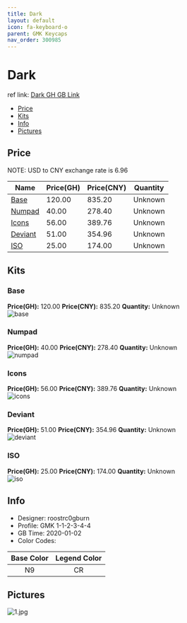 ```yaml
---
title: Dark 
layout: default
icon: fa-keyboard-o
parent: GMK Keycaps
nav_order: 300985
---
```


# Dark 

ref link: [Dark GH GB Link](https://geekhack.org/index.php?topic=104077.0)  

* [Price](#price)  
* [Kits](#kits)  
* [Info](#info)  
* [Pictures](#pictures)  


## Price  
NOTE: USD to CNY exchange rate is 6.96

| Name          | Price(GH)    |  Price(CNY) | Quantity |
| ------------- | ------------ |  ---------- | -------- |
|[Base](#base)|120.00|835.20|Unknown|
|[Numpad](#numpad)|40.00|278.40|Unknown|
|[Icons](#icons)|56.00|389.76|Unknown|
|[Deviant](#deviant)|51.00|354.96|Unknown|
|[ISO](#iso)|25.00|174.00|Unknown|


## Kits  
### Base  
**Price(GH):** 120.00    **Price(CNY):** 835.20    **Quantity:** Unknown  
<img src="{{ 'assets/images/gmk-keycaps/dark/kits_pics/base.jpg' | relative_url }}" alt="base" class="image featured">

### Numpad  
**Price(GH):** 40.00    **Price(CNY):** 278.40    **Quantity:** Unknown  
<img src="{{ 'assets/images/gmk-keycaps/dark/kits_pics/numpad.jpg' | relative_url }}" alt="numpad" class="image featured">

### Icons  
**Price(GH):** 56.00    **Price(CNY):** 389.76    **Quantity:** Unknown  
<img src="{{ 'assets/images/gmk-keycaps/dark/kits_pics/icons.jpg' | relative_url }}" alt="icons" class="image featured">

### Deviant  
**Price(GH):** 51.00    **Price(CNY):** 354.96    **Quantity:** Unknown  
<img src="{{ 'assets/images/gmk-keycaps/dark/kits_pics/deviant.jpg' | relative_url }}" alt="deviant" class="image featured">

### ISO  
**Price(GH):** 25.00    **Price(CNY):** 174.00    **Quantity:** Unknown  
<img src="{{ 'assets/images/gmk-keycaps/dark/kits_pics/iso.jpg' | relative_url }}" alt="iso" class="image featured">


## Info  
* Designer: roostrc0gburn  
* Profile: GMK 1-1-2-3-4-4  
* GB Time: 2020-01-02  
* Color Codes:  

|Base Color     | Legend Color
| :-------------: | :------------:
|N9|CR

## Pictures  
<img src="{{ 'assets/images/gmk-keycaps/dark/rendering_pics/1.jpg' | relative_url }}" alt="1.jpg" class="image featured">

